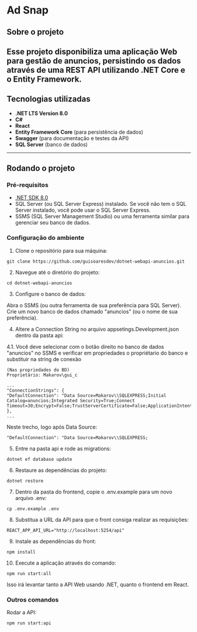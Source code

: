 # Ad Snap

## Sobre o projeto

Esse projeto disponibiliza uma aplicação Web para gestão de anuncios, persistindo os dados através de uma REST API utilizando .NET Core e o Entity Framework.
---

## Tecnologias utilizadas

- **.NET LTS Version 8.0**
- **C#**
- **React**
- **Entity Framework Core** (para persistência de dados)
- **Swagger** (para documentação e testes da API)
- **SQL Server** (banco de dados)
---

## Rodando o projeto

### Pré-requisitos

- [.NET SDK 8.0](https://dotnet.microsoft.com/download/dotnet/8.0)
- SQL Server (ou SQL Server Express) instalado. Se você não tem o SQL Server instalado, você pode usar o SQL Server Express.
- SSMS (SQL Server Management Studio) ou uma ferramenta similar para gerenciar seu banco de dados.

### Configuração do ambiente

1. Clone o repositório para sua máquina:
```
git clone https://github.com/guisoaresdev/dotnet-webapi-anuncios.git
```
2. Navegue até o diretório do projeto:

```
cd dotnet-webapi-anuncios
```

3. Configure o banco de dados:

Abra o SSMS (ou outra ferramenta de sua preferência para SQL Server).
Crie um novo banco de dados chamado "anuncios" (ou o nome de sua preferência).

4. Altere a Connection String no arquivo appsetings.Development.json dentro da pasta api:

4.1. Você deve selecionar com o botão direito no banco de dados "anuncios" no SSMS e verificar em propriedades o propriétario do banco e substituir na string de conexão
```
(Nas propriedades do BD)
Proprietário: Makarov\gui_c

...
"ConnectionStrings": {
"DefaultConnection": "Data Source=Makarov\\SQLEXPRESS;Initial Catalog=anuncios;Integrated Security=True;Connect Timeout=30;Encrypt=False;TrustServerCertificate=False;ApplicationIntent=ReadWrite;MultiSubnetFailover=False"
},
...
```

Neste trecho, logo após Data Source:
```
"DefaultConnection": "Data Source=Makarov\\SQLEXPRESS;
````

5. Entre na pasta api e rode as migrations:
```
dotnet ef database update
```

6. Restaure as dependências do projeto:

```
dotnet restore
```

7. Dentro da pasta do frontend, copie o .env.example para um novo arquivo .env:
```
cp .env.example .env
```

8. Substitua a URL da API para que o front consiga realizar as requisições: 
```
REACT_APP_API_URL="http://localhost:5254/api"
```

9. Instale as dependências do front:
```
npm install
```

10. Execute a aplicação através do comando:
```
npm run start:all
```
Isso irá levantar tanto a API Web usando .NET, quanto o frontend em React.

### Outros comandos

Rodar a API:
```
npm run start:api
```
